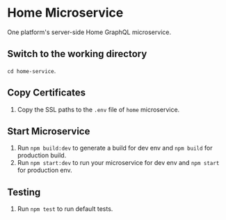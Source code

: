 Home Microservice
=================================================

One platform's server-side Home GraphQL microservice.

Switch to the working directory
------------

 `cd home-service`.

Copy Certificates
------------

  1. Copy the SSL paths to the `.env` file of `home` microservice.

Start Microservice
------------

  1. Run `npm build:dev` to generate a build for dev env and `npm build` for production build.
  2. Run `npm start:dev` to run your microservice for dev env and `npm start` for production env.

Testing
------------

  1. Run `npm test` to run default tests.
